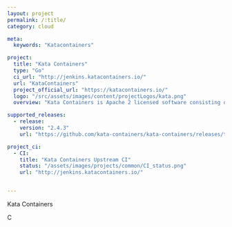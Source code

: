 ```yaml
---
layout: project
permalink: /:title/
category: cloud

meta:
  keywords: "Katacontainers"

project:
  title: "Kata Containers"
  type: "Go"
  ci_url: "http://jenkins.katacontainers.io/"
  url: "KataContainers"
  project_official_url: "https://katacontainers.io/"
  logo: "/src/assets/images/content/projectLogos/kata.png"
  overview: "Kata Containers is Apache 2 licensed software consisting of two main components: the Kata agent, and the Kata Containerd shim v2 runtime. It also packages a Linux kernel and versions of QEMU, Cloud Hypervisor and Firecracker hypervisors."

supported_releases:
  - release:
    version: "2.4.3"
    url: "https://github.com/kata-containers/kata-containers/releases/tag/2.4.3"

project_ci:
  - CI:
    title: "Kata Containers Upstream CI"
    status: "/assets/images/projects/common/CI_status.png"
    url: "http://jenkins.katacontainers.io/"


---
```


<p>Kata Containers</p>C
